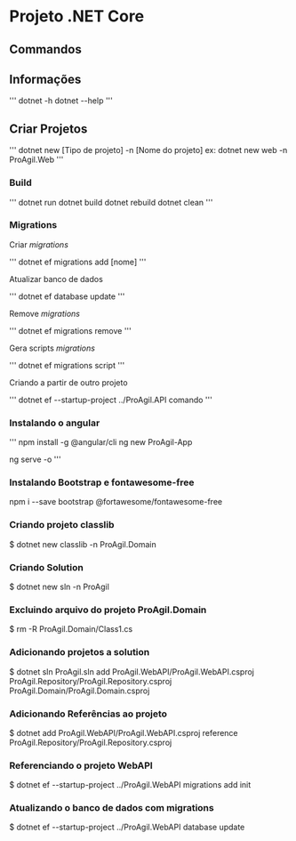 # Projeto .NET Core

## Commandos

## Informações
'''
dotnet -h
dotnet --help
'''
## Criar Projetos
'''
dotnet new [Tipo de projeto] -n [Nome do projeto]
ex: dotnet new web -n ProAgil.Web
'''
### Build

'''
dotnet run
dotnet build
dotnet rebuild
dotnet clean
'''

### Migrations

Criar _migrations_

'''
dotnet ef migrations add [nome]
'''

Atualizar banco de dados

'''
dotnet ef database update
'''

Remove _migrations_

'''
dotnet ef migrations remove
'''

Gera scripts _migrations_

'''
dotnet ef migrations script
'''

Criando a partir de outro projeto

'''
dotnet ef --startup-project ../ProAgil.API comando
'''
### Instalando o angular
'''
npm install -g @angular/cli
ng new ProAgil-App

ng serve -o
'''

### Instalando Bootstrap e fontawesome-free
npm i  --save bootstrap @fortawesome/fontawesome-free

### Criando projeto classlib
$ dotnet new classlib -n ProAgil.Domain

### Criando Solution
$ dotnet new sln -n ProAgil

### Excluindo arquivo do projeto ProAgil.Domain
$ rm -R ProAgil.Domain/Class1.cs

### Adicionando projetos a solution
$ dotnet sln ProAgil.sln add ProAgil.WebAPI/ProAgil.WebAPI.csproj ProAgil.Repository/ProAgil.Repository.csproj ProAgil.Domain/ProAgil.Domain.csproj

### Adicionando Referências ao projeto
$ dotnet add ProAgil.WebAPI/ProAgil.WebAPI.csproj reference ProAgil.Repository/ProAgil.Repository.csproj

### Referenciando o projeto WebAPI
$ dotnet ef --startup-project ../ProAgil.WebAPI migrations add init

### Atualizando o banco de dados com migrations 
$ dotnet ef --startup-project ../ProAgil.WebAPI database update